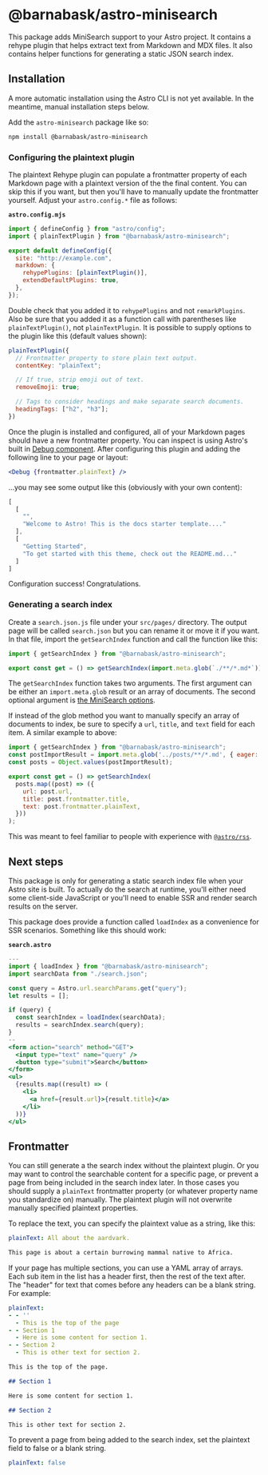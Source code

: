 # @barnabask/astro-minisearch

This package adds MiniSearch support to your Astro project.
It contains a rehype plugin that helps extract text from Markdown and MDX files.
It also contains helper functions for generating a static JSON search index.

## Installation

A more automatic installation using the Astro CLI is not yet available.
In the meantime, manual installation steps below.

Add the `astro-minisearch` package like so:

```sh
npm install @barnabask/astro-minisearch
```

### Configuring the plaintext plugin

The plaintext Rehype plugin can populate a frontmatter property of each Markdown page with a plaintext version of the the final content.
You can skip this if you want, but then you'll have to manually update the frontmatter yourself.
Adjust your `astro.config.*` file as follows:

__`astro.config.mjs`__

```js
import { defineConfig } from "astro/config";
import { plainTextPlugin } from "@barnabask/astro-minisearch";

export default defineConfig({
  site: "http://example.com",
  markdown: {
    rehypePlugins: [plainTextPlugin()],
    extendDefaultPlugins: true,
  },
});
```

Double check that you added it to `rehypePlugins` and not `remarkPlugins`.
Also be sure that you added it as a function call with parentheses like `plainTextPlugin()`, not `plainTextPlugin`.
It is possible to supply options to the plugin like this (default values shown):

```js
plainTextPlugin({
  // Frontmatter property to store plain text output.
  contentKey: "plainText";

  // If true, strip emoji out of text.
  removeEmoji: true;

  // Tags to consider headings and make separate search documents.
  headingTags: ["h2", "h3"]; 
})
```

Once the plugin is installed and configured, all of your Markdown pages should have a new frontmatter property.
You can inspect is using Astro's built in [Debug component](https://docs.astro.build/en/reference/api-reference/#debug-).
After configuring this plugin and adding the following line to your page or layout:

```jsx
<Debug {frontmatter.plainText} />
```

...you may see some output like this (obviously with your own content):

```js
[
  [
    "",
    "Welcome to Astro! This is the docs starter template...."
  ],
  [
    "Getting Started",
    "To get started with this theme, check out the README.md..."
  ]
]
```

Configuration success! Congratulations.

### Generating a search index

Create a `search.json.js` file under your `src/pages/` directory.
The output page will be called `search.json` but you can rename it or move it if you want.
In that file, import the `getSearchIndex` function and call the function like this:

```js
import { getSearchIndex } from "@barnabask/astro-minisearch";

export const get = () => getSearchIndex(import.meta.glob(`./**/*.md*`));
```

The `getSearchIndex` function takes two arguments.
The first argument can be either an `import.meta.glob` result or an array of documents.
The second optional argument is [the MiniSearch options](https://lucaong.github.io/minisearch/modules/_minisearch_.html#options).

If instead of the glob method you want to manually specify an array of documents to index,
be sure to specify a `url`, `title`, and `text` field for each item.
A similar example to above:

```js
import { getSearchIndex } from "@barnabask/astro-minisearch";
const postImportResult = import.meta.glob('../posts/**/*.md', { eager: true });
const posts = Object.values(postImportResult);

export const get = () => getSearchIndex(
  posts.map((post) => ({
    url: post.url,
    title: post.frontmatter.title,
    text: post.frontmatter.plainText,
  }))
);
```

This was meant to feel familiar to people with experience with [`@astro/rss`](https://docs.astro.build/en/guides/rss/).

## Next steps

This package is only for generating a static search index file when your Astro site is built.
To actually do the search at runtime, you'll either need some client-side JavaScript or you'll need to enable SSR and render search results on the server.

This package does provide a function called `loadIndex` as a convenience for SSR scenarios.
Something like this should work:

__`search.astro`__

```jsx
---
import { loadIndex } from "@barnabask/astro-minisearch";
import searchData from "./search.json";

const query = Astro.url.searchParams.get("query");
let results = [];

if (query) {
  const searchIndex = loadIndex(searchData);
  results = searchIndex.search(query);
}
--
<form action="search" method="GET">
  <input type="text" name="query" />
  <button type="submit">Search</button>
</form>
<ul>
  {results.map((result) => (
    <li>
      <a href={result.url}>{result.title}</a>
    </li>
  ))}
</ul>
```

## Frontmatter

You can still generate a the search index without the plaintext plugin.
Or you may want to control the searchable content for a specific page, or prevent a page from being included in the search index later.
In those cases you should supply a `plainText` frontmatter property (or whatever property name you standardize on) manually.
The plaintext plugin will not overwrite manually specified plaintext properties.

To replace the text, you can specify the plaintext value as a string, like this:

```yml
plainText: All about the aardvark.
```

```markdown
This page is about a certain burrowing mammal native to Africa.
```

If your page has multiple sections, you can use a YAML array of arrays.
Each sub item in the list has a header first, then the rest of the text after.
The "header" for text that comes before any headers can be a blank string. For example:

```yml
plainText:
- - ''
  - This is the top of the page
- - Section 1
  - Here is some content for section 1.
- - Section 2
  - This is other text for section 2.
```

```markdown
This is the top of the page.

## Section 1

Here is some content for section 1.

## Section 2

This is other text for section 2.
```

To prevent a page from being added to the search index, set the plaintext field to false or a blank string.

```yml
plainText: false
```
